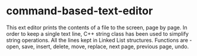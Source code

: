 # command-based-text-editor
 This ext editor prints the contents of a file to the screen, page by page. In order to keep a single text line, C++ string class has been used to simplify string operations. All the lines kept in Linked List structures. Functions are - open, save, insert, delete, move, replace, next page, previous page, undo.
